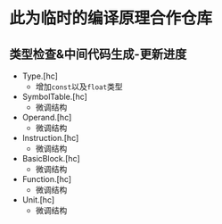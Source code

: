 # 此为临时的编译原理合作仓库

## 类型检查&中间代码生成-更新进度
* Type.[hc]
    * 增加`const`以及`float`类型
* SymbolTable.[hc]
    * 微调结构
* Operand.[hc]
    * 微调结构
* Instruction.[hc]
    * 微调结构
* BasicBlock.[hc]
    * 微调结构
* Function.[hc]
    * 微调结构
* Unit.[hc]
    * 微调结构